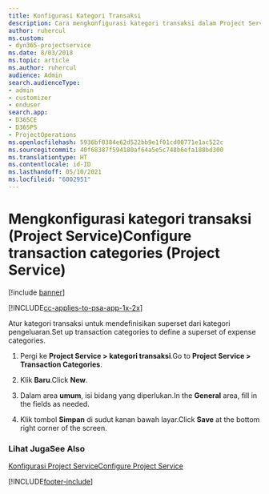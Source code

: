 ```yaml
---
title: Konfigurasi Kategori Transaksi
description: Cara mengkonfigurasi kategori transaksi dalam Project Service
author: ruhercul
ms.custom:
- dyn365-projectservice
ms.date: 8/03/2018
ms.topic: article
ms.author: ruhercul
audience: Admin
search.audienceType:
- admin
- customizer
- enduser
search.app:
- D365CE
- D365PS
- ProjectOperations
ms.openlocfilehash: 5936bf0384e62d522bb9e1f01cd00771e1ac522c
ms.sourcegitcommit: 40f68387f594180af64a5e5c748b6efa188bd300
ms.translationtype: HT
ms.contentlocale: id-ID
ms.lasthandoff: 05/10/2021
ms.locfileid: "6002951"
---
```

# <a name="configure-transaction-categories-project-service"></a><span data-ttu-id="0edb7-103">Mengkonfigurasi kategori transaksi (Project Service)</span><span class="sxs-lookup"><span data-stu-id="0edb7-103">Configure transaction categories (Project Service)</span></span>

[!include [banner](../includes/psa-now-project-operations.md)]

[!INCLUDE[cc-applies-to-psa-app-1x-2x](../includes/cc-applies-to-psa-app-1x-2x.md)]

<span data-ttu-id="0edb7-104">Atur kategori transaksi untuk mendefinisikan superset dari kategori pengeluaran.</span><span class="sxs-lookup"><span data-stu-id="0edb7-104">Set up transaction categories to define a superset of expense categories.</span></span>  
  
1.  <span data-ttu-id="0edb7-105">Pergi ke **Project Service > kategori transaksi**.</span><span class="sxs-lookup"><span data-stu-id="0edb7-105">Go to **Project Service > Transaction Categories**.</span></span>  
  
2.  <span data-ttu-id="0edb7-106">Klik **Baru**.</span><span class="sxs-lookup"><span data-stu-id="0edb7-106">Click **New**.</span></span>  
  
3.  <span data-ttu-id="0edb7-107">Dalam area **umum**, isi bidang yang diperlukan.</span><span class="sxs-lookup"><span data-stu-id="0edb7-107">In the **General** area, fill in the fields as needed.</span></span>  
  
4.  <span data-ttu-id="0edb7-108">Klik tombol **Simpan** di sudut kanan bawah layar.</span><span class="sxs-lookup"><span data-stu-id="0edb7-108">Click **Save** at the bottom right corner of the screen.</span></span>  
  
### <a name="see-also"></a><span data-ttu-id="0edb7-109">Lihat Juga</span><span class="sxs-lookup"><span data-stu-id="0edb7-109">See Also</span></span>  
 [<span data-ttu-id="0edb7-110">Konfigurasi Project Service</span><span class="sxs-lookup"><span data-stu-id="0edb7-110">Configure Project Service</span></span>](../psa/configure.md)


[!INCLUDE[footer-include](../includes/footer-banner.md)]